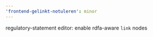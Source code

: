 ```yaml
---
'frontend-gelinkt-notuleren': minor
---
```


regulatory-statement editor: enable rdfa-aware `link` nodes
